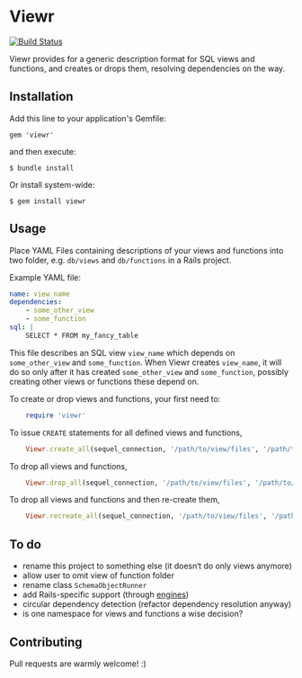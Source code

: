 # Viewr

[![Build Status](https://travis-ci.org/mindmatters/viewr.png)](https://travis-ci.org/mindmatters/viewr)

Viewr provides for a generic description format for SQL views and functions,
and creates or drops them, resolving dependencies on the way.

## Installation

Add this line to your application's Gemfile:

    gem 'viewr'

and then execute:

    $ bundle install

Or install system-wide:

    $ gem install viewr

## Usage

Place YAML Files containing descriptions of your views and functions into two
folder, e.g. `db/views` and `db/functions` in a Rails project.

Example YAML file:

```yaml
name: view_name
dependencies:
    - some_other_view
    - some_function
sql: |
    SELECT * FROM my_fancy_table
```

This file describes an SQL view `view_name` which depends on `some_other_view`
and `some_function`. When Viewr creates `view_name`, it will do so only after
it has created `some_other_view` and `some_function`, possibly creating other
views or functions these depend on.

To create or drop views and functions, your first need to:

```ruby
    require 'viewr'
```

To issue `CREATE` statements for all defined views and functions,

```ruby
    Viewr.create_all(sequel_connection, '/path/to/view/files', '/path/to/function/files')
```

To drop all views and functions,

```ruby
    Viewr.drop_all(sequel_connection, '/path/to/view/files', '/path/to/function/files')
```

To drop all views and functions and then re-create them,

```ruby
    Viewr.recreate_all(sequel_connection, '/path/to/view/files', '/path/to/function/files')
```

## To do
- rename this project to something else (it doesn‘t do only views anymore)
- allow user to omit view of function folder
- rename class `SchemaObjectRunner`
- add Rails-specific support (through [engines](http://guides.rubyonrails.org/engines.html))
- circular dependency detection (refactor dependency resolution anyway)
- is one namespace for views and functions a wise decision?

## Contributing

Pull requests are warmly welcome! :)
